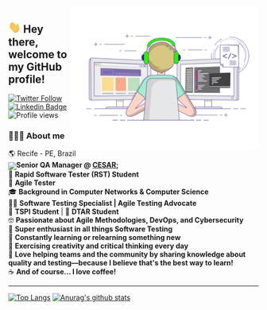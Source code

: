 <img align="right" alt="ilustração de um programador numa cadeira e trabalhando em 2 monitores" src="/assets/img/station.gif" width="380"/>

<h2><img src="/assets/img/hi.gif" width="25"> Hey there, welcome to my GitHub profile!</h2>

[![Twitter Follow](https://img.shields.io/twitter/follow/soikmd2?style=social)](https://twitter.com/soikmd2) [![Linkedin Badge](https://img.shields.io/badge/-Add&nbsp;Me-blue?style=flat-square&logo=Linkedin&logoColor=white&link=https://www.linkedin.com/in/marlonalmeida/)](https://www.linkedin.com/in/marlonalmeida/) ![Profile views](https://komarev.com/ghpvc/?username=soikmd2&style=flat-square)


<h3> 👨🏻‍💻 About me</h3>

🌎 Recife - PE, Brazil  
<img src="https://avatars0.githubusercontent.com/u/7859691?s=200&v=4" width="25" style="vertical-align:middle">**Senior QA Manager @ [CESAR](https://www.cesar.org.br/);**  
🔎 **Rapid Software Tester (RST) Student**  
🧬 **Agile Tester**  
🎓 **Background in Computer Networks & Computer Science**  
🕵️‍♂️ **Software Testing Specialist | Agile Testing Advocate**  
💜 **TSPI Student** | 🧡 **DTAR Student**  
🤓 **Passionate about Agile Methodologies, DevOps, and Cybersecurity**  
🤩 **Super enthusiast in all things Software Testing**  
🧪 **Constantly learning or relearning something new**  
🧠 **Exercising creativity and critical thinking every day**  
🚀 **Love helping teams and the community by sharing knowledge about quality and testing—because I believe that's the best way to learn!**  
☕️ **And of course... I love coffee!**

---

[![Top Langs](https://github-readme-stats.vercel.app/api/top-langs/?username=soikmd2&count_private=true&theme=tokyonight)](https://github.com/soikmd2/)
[![Anurag's github stats](https://github-readme-stats.vercel.app/api?username=soikmd2&count_private=true&show_icons=true&theme=tokyonight)](https://github.com/soikmd2/)